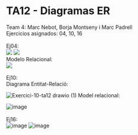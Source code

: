 # TA12 - Diagramas ER
Team 4: Marc Nebot, Borja Montseny i Marc Padrell
<br>
Ejercicios asignados: 04, 10, 16 <br>
<br>
Ej04: <br>
<img src="https://cdn.discordapp.com/attachments/959500501957877760/966295185266991134/unknown.png">
<img src="https://cdn.discordapp.com/attachments/959500501957877760/966640721157320774/unknown.png">
<br>
Modelo Relacional: <br>
<img src="https://cdn.discordapp.com/attachments/959500501957877760/966636834782347274/unknown.png">
<br><br>
Ej10: <br>
Diagrama Entitat-Relació:

![Exercici-10-ta12 drawio (1)](https://user-images.githubusercontent.com/79224406/164423783-ce10b2a3-93f5-4661-99df-ebb0c1b22a3d.png)
Model relacional: <br>

![image](https://user-images.githubusercontent.com/79224406/164423346-d632586e-b2cd-4486-b6ce-0ade096c0c06.png)
<br><br>
Ej16: <br>
![image](https://user-images.githubusercontent.com/103039613/164343445-79358ed2-0add-4427-a67e-f03d2309e3f0.png)
![image](https://user-images.githubusercontent.com/103039613/164405181-52be24f1-cbfd-4334-b8d0-682a6250b66e.png)
